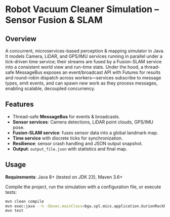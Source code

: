 # Robot Vacuum Cleaner Simulation – Sensor Fusion & SLAM

## Overview
A concurrent, microservices-based perception & mapping simulator in Java. It models Camera, LiDAR, and GPS/IMU services running in parallel under a tick-driven time service; their streams are fused by a Fusion-SLAM service into a consistent world view and run-time stats. Under the hood, a thread-safe MessageBus exposes an event/broadcast API with Futures for results and round-robin dispatch across workers—services subscribe to message types, emit events, and can spawn new work as they process messages, enabling scalable, decoupled concurrency.

## Features
- Thread-safe **MessageBus** for events & broadcasts.
- **Sensor services**: Camera detections, LiDAR point clouds, GPS/IMU pose.
- **Fusion-SLAM service**: fuses sensor data into a global landmark map.
- **Time service** with discrete ticks for synchronization.
- **Resilience**: sensor crash handling and JSON output snapshot.
- **Output**: `output_file.json` with statistics and final map.

## Usage
**Requirements**: Java 8+ (tested on JDK 23), Maven 3.6+

Compile the project, run the simulation with a configuration file, or execute tests:
```bash
mvn clean compile
mvn exec:java --% -Dexec.mainClass=bgu.spl.mics.application.GurionRockRunner -Dexec.args="example_input/configuration_file.json"
mvn test
